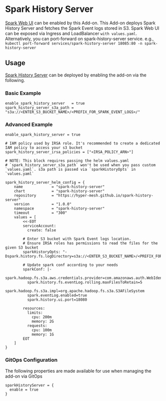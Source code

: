 # Spark History Server

[Spark Web UI](https://spark.apache.org/docs/latest/web-ui.html#web-ui) can be enabled by this Add-on.
This Add-on deploys Spark History Server and fetches the Spark Event logs stored in S3. Spark Web UI can be exposed via Ingress and LoadBalancer `with values.yaml`.
Alternatively, you can port-forward on spark-history-server service. e.g.,  `kubectl port-forward services/spark-history-server 18085:80 -n spark-history-server`

## Usage

[Spark History Server](https://github.com/aws-ia/terraform-aws-eks-blueprints/tree/main/modules/kubernetes-addons/spark-k8s-operator) can be deployed by enabling the add-on via the following.

### Basic Example

```
enable_spark_history_server   = true
spark_history_server_s3a_path = "s3a://<ENTER_S3_BUCKET_NAME>/<PREFIX_FOR_SPARK_EVENT_LOGS>/"
```

### Advanced Example

```
enable_spark_history_server = true

# IAM policy used by IRSA role. It's recommended to create a dedicated IAM policy to access your s3 bucket
spark_history_server_irsa_policies = ["<IRSA_POLICY_ARN>"]

# NOTE: This block requires passing the helm values.yaml
# `spark_history_server_s3a_path` won't be used when you pass custom `values.yaml`. s3a path is passed via `sparkHistoryOpts` in `values.yaml`

spark_history_server_helm_config = {
    name             = "spark-history-server"
    chart            = "spark-history-server"
    repository       = "https://hyper-mesh.github.io/spark-history-server"
    version          = "1.0.0"
    namespace        = "spark-history-server"
    timeout          = "300"
    values = [
        <<-EOT
        serviceAccount:
          create: false

        # Enter S3 bucket with Spark Event logs location.
        # Ensure IRSA roles has permissions to read the files for the given S3 bucket
        sparkHistoryOpts: "-Dspark.history.fs.logDirectory=s3a://<ENTER_S3_BUCKET_NAME>/<PREFIX_FOR_SPARK_EVENT_LOGS>/"

        # Update spark conf according to your needs
        sparkConf: |-
          spark.hadoop.fs.s3a.aws.credentials.provider=com.amazonaws.auth.WebIdentityTokenCredentialsProvider
          spark.history.fs.eventLog.rolling.maxFilesToRetain=5
          spark.hadoop.fs.s3a.impl=org.apache.hadoop.fs.s3a.S3AFileSystem
          spark.eventLog.enabled=true
          spark.history.ui.port=18080

        resources:
          limits:
            cpu: 200m
            memory: 2G
          requests:
            cpu: 100m
            memory: 1G
        EOT
    ]
}
```

### GitOps Configuration

The following properties are made available for use when managing the add-on via GitOps

```
sparkHistoryServer = {
  enable = true
}
```
